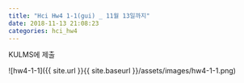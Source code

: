 ```yaml
---
title: "Hci Hw4 1-1(gui) _ 11월 13일까지"
date: 2018-11-13 21:08:23
categories: hci_hw4
---
```

KULMS에 제출

![hw4-1-1]({{ site.url }}{{ site.baseurl }}/assets/images/hw4-1-1.png)
